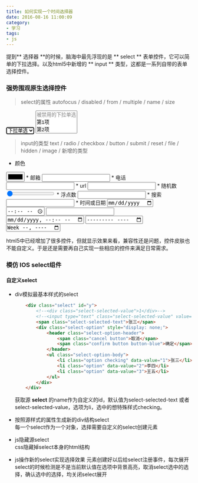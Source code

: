 ```yaml
---
title: 如何实现一个时间选择器
date: 2016-08-16 11:00:09
category:
- 学习
tags:
- js
---
```

提到** 选择器 **的时候，脑海中最先浮现的是 ** select ** 表单控件，它可以简单的下拉选择。以及html5中新增的 ** input ** 类型，这都是一系列自带的表单选择控件。  
<!-- more -->
### 强势围观原生选择控件
> select的属性 autofocus / disabled / from / multiple / name / size

<select name="test" autofocus>
    <option disabled selected>下拉单选</option>
    <option value="1">第1项</option>
    <option value="2">第2项</option>
    <option value="3">第3项</option>
</select>
<select name="test1" multiple size="3">
    <option disabled>被禁用的下拉单选</option>
    <option value="1">第1项</option>
    <option value="2">第2项</option>
    <option value="3">第3项</option>
</select>

> input的类型 text / radio / checkbox / button / submit / reset / file / hidden / image / 新增的类型

* 颜色  
<input type="color" />
* 邮箱  
<input type="email" />
* 电话  
<input type="tel" />
* url  
<input type="url" />
* 随机数  
<input type="range" min="1" max="100" step="1" value="1" />
* 浮点数  
<input type="number" />  
* 搜索  
<input type="search" />  
* 时间或日期  
<input type="date" />  
<input type="time" />  
<input type="datetime" />  
<input type="datetime-local" />  
<input type="month" />  
<input type="week" />  

html5中已经增加了很多控件，但就显示效果来看，兼容性还是问题，控件皮肤也不能自定义。于是还是需要再自己实现一些相应的控件来满足日常需求。  

### 模仿 IOS select组件
#### 自定义select
* div模拟最基本样式的select  
    ``` html
        <div class="select" id="y">
            <!--<div class="select-selected-value">1</div>-->
            <!--<input type="text" class="select-selected-value" value="1">-->
            <span class="select-selected-text">张三</span>
            <div class="select-option" style="display: none;">
                <header class="select-option-header">
                    <span class="cancel button">取消</span>
                    <span class="confirm button button-blue">确定</span>
                </header>
                <ul class="select-option-body">
                    <li class="option checking" data-value="1">张三</li>
                    <li class="option" data-value="2">李四</li>
                    <li class="option" data-value="3">王五</li>
                </ul>
            </div>
        </div>
    ```
    获取源 **select** 的name作为自定义的id，默认值为select-selected-text 或者 select-selected-value，选项为li，选中的想特殊样式checking。

* 按照源样式的属性生成新的div结构select  
    每一个select作为一个对象，选择需要自定义的select创建元素

* js隐藏源select  
    css隐藏掉select本身的html结构  

* js操作新的select实现选择效果
    元素创建好以后给select注册事件，每次展开select的时候检测是不是当前默认值在选项中背景高亮，取消select选中的选择，确认选中的选择，均关闭select展开  

